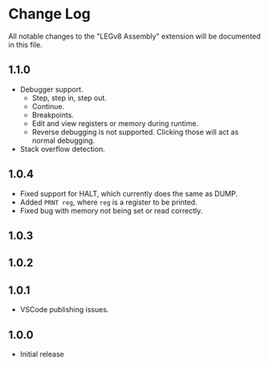 # Change Log

All notable changes to the "LEGv8 Assembly" extension will be documented in this file.

## 1.1.0

- Debugger support.
  - Step, step in, step out.
  - Continue.
  - Breakpoints.
  - Edit and view registers or memory during runtime.
  - Reverse debugging is not supported. Clicking those will act as normal debugging.
- Stack overflow detection.

## 1.0.4

- Fixed support for HALT, which currently does the same as DUMP.
- Added `PRNT reg`, where `reg` is a register to be printed.
- Fixed bug with memory not being set or read correctly.

## 1.0.3
## 1.0.2
## 1.0.1

- VSCode publishing issues.

## 1.0.0

- Initial release